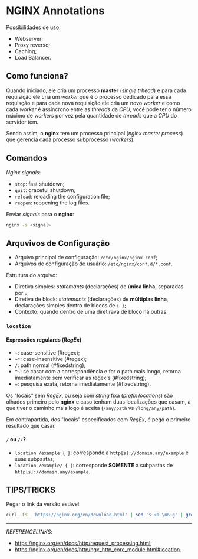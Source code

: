 # NGINX Annotations

Possibilidades de uso:
- Webserver;
- Proxy reverso;
- Caching;
- Load Balancer.

## Como funciona?

Quando iniciado, ele cria um processo **master** (_single trhead_) e para cada requisição ele cria um _worker_ que é o processo dedicado para essa requisção e para cada nova requisição ele cria um novo _worker_ e como cada _worker_ é assíncrono entre as _threads_ da _CPU_, você pode ter o número máximo de _workers_ por vez pela quantidade de _threads_ que a _CPU_ do servidor tem.

Sendo assim, o **nginx** tem um processo principal (_nginx master process_) que gerencia cada processo subprocesso (_workers_).

## Comandos

_Nginx signals_:
- `stop`: fast shutdown;
- `quit`: graceful shutdown;
- `reload`: reloading the configuration file;
- `reopen`: reopening the log files.

Enviar _signals_ para o **nginx**:
```bash
nginx -s <signal>
```

## Arquvivos de Configuração

- Arquivo principal de configuração: `/etc/nginx/nginx.conf`;
- Arquivos de configuração de usuário: `/etc/nginx/conf.d/*.conf`.

Estrutura do arquivo:
- Diretiva simples: _statemants_ (declarações) de **única linha**, separadas por `;`;
- Diretiva de block: _statemants_ (declarações) de **múltiplas linha**, declarações simples dentro de blocos de `{ }`;
- Contexto: quando dentro de uma diretirava de bloco há outras.

### `location`

#### Expressões regulares (_RegEx_)

- `~`: case-sensitive (#regex);
- `~*`: case-insensitive (#regex);
- `/`: path normal (#fixedstring);
- `^~`: se casar com a correspondência e for o path mais longo, retorna imediatamente sem verificar as regex's (#fixedstring);
- `=`: pesquisa exata, retorna imediatamente (#fixedstring).

Os "locais" sem _RegEx_, ou seja com _string_ fixa (_prefix locations_) são olhados primeiro pelo **nginx** e caso tenham duas localizações que casam, a que tiver o caminho mais logo é aceita (`/any/path` vs `/long/any/path`).

Em contrapartida, dos "locais" especificados com _RegEx_, é pego o primeiro resultado que casar.

#### `/` ou `//`?

- `location /example { }`: corresponde a `http[s]://domain.any/example` e suas subpastas;
- `location /example/ { }`: corresponde **SOMENTE** a subpastas de `http[s]://domain.any/example`.

## TIPS/TRICKS

Pegar o link da versão estável:
```sh
curl -fsL 'https://nginx.org/en/download.html' | sed 's~<a~\n&~g' | grep -A2 'Stable version' | sed -nE 's~^.*"(.*)".*$~https://nginx.org\1~p' | tail -1
```

---

_REFERENCELINKS_:
- <https://nginx.org/en/docs/http/request_processing.html>;
- <https://nginx.org/en/docs/http/ngx_http_core_module.html#location>.
